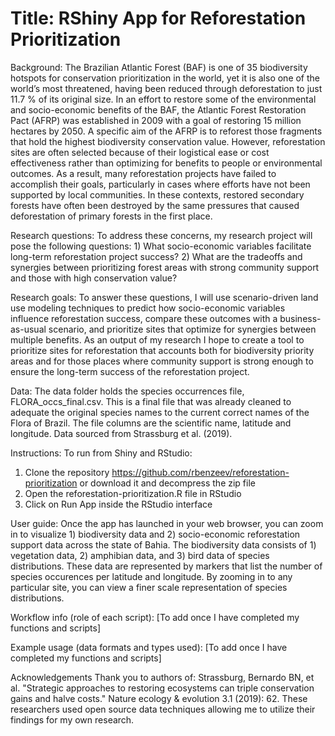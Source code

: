 # Title: RShiny App for Reforestation Prioritization

Background: The Brazilian Atlantic Forest (BAF) is one of 35 biodiversity hotspots for conservation prioritization in the world, yet it is also one of the world’s most threatened, having been reduced through deforestation to just 11.7 % of its original size. In an effort to restore some of the environmental and socio-economic benefits of the BAF, the Atlantic Forest Restoration Pact (AFRP) was established in 2009 with a goal of restoring 15 million hectares by 2050. A specific aim of the AFRP is to reforest those fragments that hold the highest biodiversity conservation value. However, reforestation sites are often selected because of their logistical ease or cost effectiveness rather than optimizing for benefits to people or environmental outcomes. As a result, many reforestation projects have failed to accomplish their goals, particularly in cases where efforts have not been supported by local communities. In these contexts, restored secondary forests have often been destroyed by the same pressures that caused deforestation of primary forests in the first place.

Research questions: To address these concerns, my research project will pose the following questions: 1) What socio-economic variables facilitate long-term reforestation project success? 2) What are the tradeoffs and synergies between prioritizing forest areas with strong community support and those with high conservation value? 

Research goals: To answer these questions, I will use scenario-driven land use modeling techniques to predict how socio-economic variables influence reforestation success, compare these outcomes with a business-as-usual scenario, and prioritize sites that optimize for synergies between multiple benefits. As an output of my research I hope to create a tool to prioritize sites for reforestation that accounts both for biodiversity priority areas and for those places where community support is strong enough to ensure the long-term success of the reforestation project. 

Data: The data folder holds the species occurrences file, FLORA_occs_final.csv. This is a final file that was already cleaned to adequate the original species names to the current correct names of the Flora of Brazil. The file columns are the scientific name, latitude and longitude. Data sourced from Strassburg et al. (2019).  

Instructions: To run from Shiny and RStudio:
1. Clone the repository https://github.com/rbenzeev/reforestation-prioritization or download it and decompress the zip file
2. Open the reforestation-prioritization.R file in RStudio
3. Click on Run App inside the RStudio interface

User guide: Once the app has launched in your web browser, you can zoom in to visualize 1) biodiversity data and 2) socio-economic reforestation support data across the state of Bahia. The biodiversity data consists of 1) vegetation data, 2) amphibian data, and 3) bird data of species distributions. These data are represented by markers that list the number of species occurences per latitude and longitude. By zooming in to any particular site, you can view a finer scale representation of species distributions. 

Workflow info (role of each script): [To add once I have completed my functions and scripts]

Example usage (data formats and types used): [To add once I have completed my functions and scripts]

Acknowledgements
Thank you to authors of: Strassburg, Bernardo BN, et al. "Strategic approaches to restoring ecosystems can triple conservation gains and halve costs." Nature ecology & evolution 3.1 (2019): 62. These researchers used open source data techniques allowing me to utilize their findings for my own research. 
